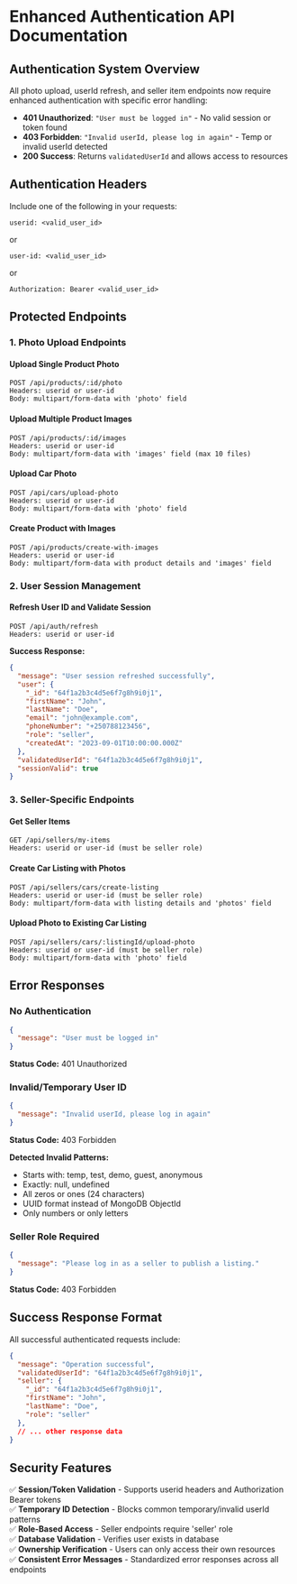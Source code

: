 # Enhanced Authentication API Documentation

## Authentication System Overview

All photo upload, userId refresh, and seller item endpoints now require enhanced authentication with specific error handling:

- **401 Unauthorized**: `"User must be logged in"` - No valid session or token found
- **403 Forbidden**: `"Invalid userId, please log in again"` - Temp or invalid userId detected
- **200 Success**: Returns `validatedUserId` and allows access to resources

## Authentication Headers

Include one of the following in your requests:

```
userid: <valid_user_id>
```
or
```
user-id: <valid_user_id>
```
or
```
Authorization: Bearer <valid_user_id>
```

## Protected Endpoints

### 1. Photo Upload Endpoints

#### Upload Single Product Photo
```
POST /api/products/:id/photo
Headers: userid or user-id
Body: multipart/form-data with 'photo' field
```

#### Upload Multiple Product Images
```
POST /api/products/:id/images
Headers: userid or user-id
Body: multipart/form-data with 'images' field (max 10 files)
```

#### Upload Car Photo
```
POST /api/cars/upload-photo
Headers: userid or user-id
Body: multipart/form-data with 'photo' field
```

#### Create Product with Images
```
POST /api/products/create-with-images
Headers: userid or user-id
Body: multipart/form-data with product details and 'images' field
```

### 2. User Session Management

#### Refresh User ID and Validate Session
```
POST /api/auth/refresh
Headers: userid or user-id
```

**Success Response:**
```json
{
  "message": "User session refreshed successfully",
  "user": {
    "_id": "64f1a2b3c4d5e6f7g8h9i0j1",
    "firstName": "John",
    "lastName": "Doe",
    "email": "john@example.com",
    "phoneNumber": "+250788123456",
    "role": "seller",
    "createdAt": "2023-09-01T10:00:00.000Z"
  },
  "validatedUserId": "64f1a2b3c4d5e6f7g8h9i0j1",
  "sessionValid": true
}
```

### 3. Seller-Specific Endpoints

#### Get Seller Items
```
GET /api/sellers/my-items
Headers: userid or user-id (must be seller role)
```

#### Create Car Listing with Photos
```
POST /api/sellers/cars/create-listing
Headers: userid or user-id (must be seller role)
Body: multipart/form-data with listing details and 'photos' field
```

#### Upload Photo to Existing Car Listing
```
POST /api/sellers/cars/:listingId/upload-photo
Headers: userid or user-id (must be seller role)
Body: multipart/form-data with 'photo' field
```

## Error Responses

### No Authentication
```json
{
  "message": "User must be logged in"
}
```
**Status Code:** 401 Unauthorized

### Invalid/Temporary User ID
```json
{
  "message": "Invalid userId, please log in again"
}
```
**Status Code:** 403 Forbidden

**Detected Invalid Patterns:**
- Starts with: temp, test, demo, guest, anonymous
- Exactly: null, undefined
- All zeros or ones (24 characters)
- UUID format instead of MongoDB ObjectId
- Only numbers or only letters

### Seller Role Required
```json
{
  "message": "Please log in as a seller to publish a listing."
}
```
**Status Code:** 403 Forbidden

## Success Response Format

All successful authenticated requests include:
```json
{
  "message": "Operation successful",
  "validatedUserId": "64f1a2b3c4d5e6f7g8h9i0j1",
  "seller": {
    "_id": "64f1a2b3c4d5e6f7g8h9i0j1",
    "firstName": "John",
    "lastName": "Doe",
    "role": "seller"
  },
  // ... other response data
}
```

## Security Features

✅ **Session/Token Validation** - Supports userid headers and Authorization Bearer tokens  
✅ **Temporary ID Detection** - Blocks common temporary/invalid userId patterns  
✅ **Role-Based Access** - Seller endpoints require 'seller' role  
✅ **Database Validation** - Verifies user exists in database  
✅ **Ownership Verification** - Users can only access their own resources  
✅ **Consistent Error Messages** - Standardized error responses across all endpoints
